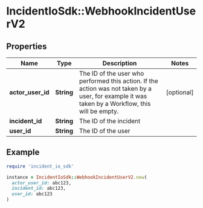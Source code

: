 # IncidentIoSdk::WebhookIncidentUserV2

## Properties

| Name | Type | Description | Notes |
| ---- | ---- | ----------- | ----- |
| **actor_user_id** | **String** | The ID of the user who performed this action. If the action was not taken by a user, for example it was taken by a Workflow, this will be empty. | [optional] |
| **incident_id** | **String** | The ID of the incident |  |
| **user_id** | **String** | The ID of the user |  |

## Example

```ruby
require 'incident_io_sdk'

instance = IncidentIoSdk::WebhookIncidentUserV2.new(
  actor_user_id: abc123,
  incident_id: abc123,
  user_id: abc123
)
```


